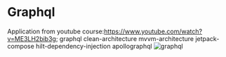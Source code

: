 # Graphql
Application from youtube course:https://www.youtube.com/watch?v=ME3LH2bib3g; graphql clean-architecture mvvm-architecture jetpack-compose hilt-dependency-injection apollographql
![graphql](https://github.com/kKrzysciak96/Graphql/assets/122617307/47bdbd0a-6d9a-4f3e-8dbd-ffdf6827661f)
